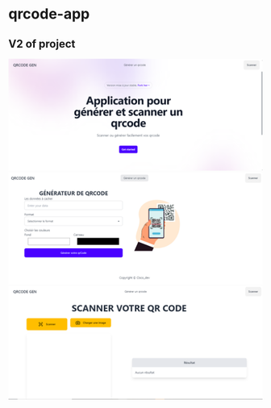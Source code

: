 # qrcode-app

## V2 of project

<img src='./imagev2.0.1.png'/>

<img src='./imagev2.0.1-1.png'/>
<img src='./imagev2.0.1-2.png'/>